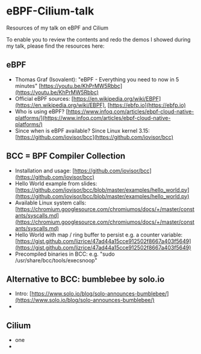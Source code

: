 # eBPF-Cilium-talk
Resources of my talk on eBPF and Cilium

To enable you to review the contents and redo the demos I showed during my talk, please find the resources here:

## eBPF

* Thomas Graf (Isovalent): "eBPF - Everything you need to now in 5 minutes" [https://youtu.be/KhPrMW5Rbbc](https://youtu.be/KhPrMW5Rbbc)
* Official eBPF sources: [https://en.wikipedia.org/wiki/EBPF](https://en.wikipedia.org/wiki/EBPF), [https://ebfp.io](https://ebfp.io)
* Who is using eBPF? [https://www.infoq.com/articles/ebpf-cloud-native-platforms/](https://www.infoq.com/articles/ebpf-cloud-native-platforms/)
* Since when is eBPF available? Since Linux kernel 3.15: [https://github.com/iovisor/bcc](https://github.com/iovisor/bcc)

## BCC = BPF Compiler Collection

* Installation and usage: [https://github.com/iovisor/bcc](https://github.com/iovisor/bcc)
* Hello World example from slides: [https://github.com/iovisor/bcc/blob/master/examples/hello_world.py](https://github.com/iovisor/bcc/blob/master/examples/hello_world.py)
* Available Linux system calls: [https://chromium.googlesource.com/chromiumos/docs/+/master/constants/syscalls.md](https://chromium.googlesource.com/chromiumos/docs/+/master/constants/syscalls.md)
* Hello World with map / ring buffer to persist e.g. a counter variable: [https://gist.github.com/lizrice/47ad44a15cce912502f8667a403f5649](https://gist.github.com/lizrice/47ad44a15cce912502f8667a403f5649)
* Precompiled binaries in BCC: e.g. "sudo /usr/share/bcc/tools/execsnoop"

## Alternative to BCC: bumblebee by solo.io

* Intro: [https://www.solo.io/blog/solo-announces-bumblebee/](https://www.solo.io/blog/solo-announces-bumblebee/)
* 


## Cilium

* one
* []()
